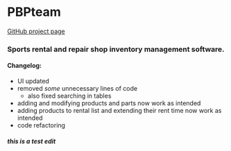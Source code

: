 # PBPteam
[GitHub project page](http://github.com/jeger774/PBPteam)
### Sports rental and repair shop inventory management software.
#### Changelog:
* UI updated
* removed _some_ unnecessary lines of code
  * also fixed searching in tables
* adding and modifying products and parts now work as intended
* adding products to rental list and extending their rent time now work as intended
* code refactoring
##### this is a test edit
